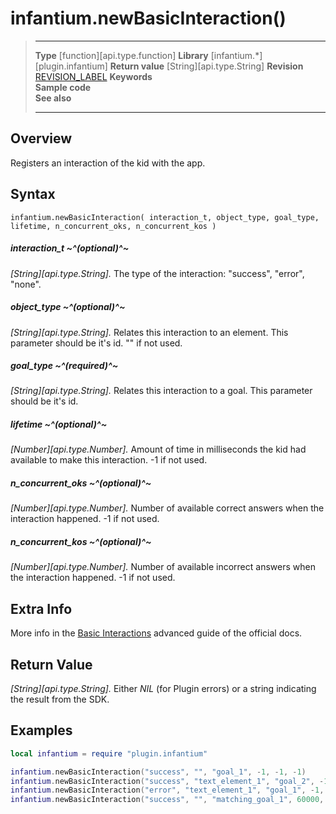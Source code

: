 # infantium.newBasicInteraction()

> --------------------- ------------------------------------------------------------------------------------------
> __Type__              [function][api.type.function]
> __Library__           [infantium.*][plugin.infantium]
> __Return value__      [String][api.type.String]
> __Revision__          [REVISION_LABEL](REVISION_URL)
> __Keywords__          
> __Sample code__       
> __See also__          
> --------------------- ------------------------------------------------------------------------------------------


## Overview

Registers an interaction of the kid with the app.

## Syntax

	infantium.newBasicInteraction( interaction_t, object_type, goal_type, lifetime, n_concurrent_oks, n_concurrent_kos )

##### interaction_t ~^(optional)^~
_[String][api.type.String]._ The type of the interaction: "success", "error", "none".

##### object_type ~^(optional)^~
_[String][api.type.String]._ Relates this interaction to an element. This parameter should be it's id. "" if not used.

##### goal_type ~^(required)^~
_[String][api.type.String]._ Relates this interaction to a goal. This parameter should be it's id.

##### lifetime ~^(optional)^~
_[Number][api.type.Number]._ Amount of time in milliseconds the kid had available to make this interaction. -1 if not used.

##### n_concurrent_oks ~^(optional)^~
_[Number][api.type.Number]._ Number of available correct answers when the interaction happened. -1 if not used.

##### n_concurrent_kos ~^(optional)^~
_[Number][api.type.Number]._ Number of available incorrect answers when the interaction happened. -1 if not used.


## Extra Info

More info in the [Basic Interactions](http://infantium-sdk-docs.readthedocs.org/en/latest/advanced_guides/basic_interaction.html) advanced guide of the official docs.


## Return Value

_[String][api.type.String]._ Either *NIL* (for Plugin errors) or a string indicating the result from the SDK.


## Examples

``````lua
local infantium = require "plugin.infantium"

infantium.newBasicInteraction("success", "", "goal_1", -1, -1, -1)
infantium.newBasicInteraction("success", "text_element_1", "goal_2", -1, -1, -1);
infantium.newBasicInteraction("error", "text_element_1", "goal_1", -1, -1, -1);
infantium.newBasicInteraction("success", "", "matching_goal_1", 60000, 2, 5);
``````
